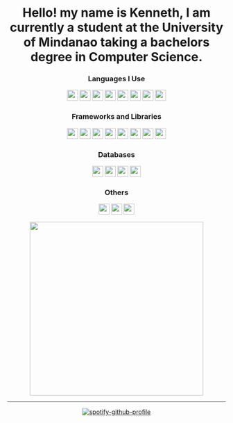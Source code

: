 <h1 align="center">Hello! my name is Kenneth, I am currently a student at the University of Mindanao taking a bachelors degree in Computer Science.</h1>



<h3 align="center">Languages I Use</h3>
<p align="center">
   <img src="https://img.shields.io/badge/TypeScript-3178C6.svg?style=for-the-badge&logo=TypeScript&logoColor=white"  height="25"/>
   <img src="https://img.shields.io/badge/HTML5-E34F26?style=for-the-badge&logo=html5&logoColor=white"  height="25"/>
   <img src="https://img.shields.io/badge/php-%23777BB4.svg?style=for-the-badge&logo=php&logoColor=white"  height="25"/>
   <img src="https://img.shields.io/badge/CSS3-1572B6?style=for-the-badge&logo=css3&logoColor=white"  height="25"/>
   <img src="https://img.shields.io/badge/JavaScript-323330?style=for-the-badge&logo=javascript&logoColor=F7DF1E"  height="25"/>
   <img src="https://img.shields.io/badge/Python-14354C?style=for-the-badge&logo=python&logoColor=white"  height="25"/>
   <img src="https://img.shields.io/badge/Java-ED8B00?style=for-the-badge&logo=java&logoColor=white"  height="25"/>
   <img src="https://img.shields.io/badge/dart-%230175C2.svg?style=for-the-badge&logo=dart&logoColor=white"  height="25"/>
   
</p>
   
<h3 align="center">Frameworks and Libraries</h3>
<p align="center">
   <img src="https://img.shields.io/badge/Chakra%20UI-319795.svg?style=for-the-badge&logo=Chakra-UI&logoColor=white"  height="25"/>
   <img src="https://img.shields.io/badge/Tailwind%20CSS-06B6D4.svg?style=for-the-badge&logo=Tailwind-CSS&logoColor=white"  height="25"/>
   <img src="https://img.shields.io/badge/Selenium-43B02A.svg?style=for-the-badge&logo=Selenium&logoColor=white"  height="25"/>
   <img src="https://img.shields.io/badge/node.js-6DA55F?style=for-the-badge&logo=node.js&logoColor=white"  height="25"/>
   <img src="https://img.shields.io/badge/express.js-%23404d59.svg?style=for-the-badge&logo=express&logoColor=%2361DAFB"  height="25"/>
   <img src="https://img.shields.io/badge/react-%2320232a.svg?style=for-the-badge&logo=react&logoColor=%2361DAFB"  height="25"/>
   <img src="https://img.shields.io/badge/Passport-34E27A.svg?style=for-the-badge&logo=Passport&logoColor=white"  height="25"/>
   <img src="https://img.shields.io/badge/Flutter-%2302569B.svg?style=for-the-badge&logo=Flutter&logoColor=white"  height="25"/>
</p>

<h3 align="center">Databases</h3>
<p align="center">
   <img src="https://img.shields.io/badge/MySQL-4479A1.svg?style=for-the-badge&logo=MySQL&logoColor=white"  height="25"/>
   <img src="https://img.shields.io/badge/SQLite-003B57.svg?style=for-the-badge&logo=SQLite&logoColor=white"  height="25"/>
   <img src="https://img.shields.io/badge/MongoDB-%234ea94b.svg?style=for-the-badge&logo=mongodb&logoColor=white"  height="25"/>
   <img src="https://img.shields.io/badge/MariaDB-003545?style=for-the-badge&logo=mariadb&logoColor=white"  height="25"/>
</p>

<h3 align="center">Others</h3>
<p align="center">
   <img src="https://img.shields.io/badge/Firebase-FFCA28.svg?style=for-the-badge&logo=Firebase&logoColor=black"  height="25"/>
   <img src="https://img.shields.io/badge/git-%23F05033.svg?style=for-the-badge&logo=git&logoColor=white"  height="25"/>
   <img src="https://img.shields.io/badge/curl-073551.svg?style=for-the-badge&logo=curl&logoColor=white"  height="25"/>
</p>

<div align="center">  
  <img width="400" src="https://github-readme-stats.vercel.app/api/top-langs/?username=kenBinary&layout=compact&theme=cobalt" />
</div>

***

<div align="center" style="">

[![spotify-github-profile](https://spotify-github-profile.kittinanx.com/api/view?uid=31flmhs2knar6oaxlwn5xi5jqlui&cover_image=true&theme=natemoo-re&show_offline=false&background_color=2e3440&interchange=false&bar_color=53b14f&bar_color_cover=true)](https://github.com/kittinan/spotify-github-profile)
   
</div>
